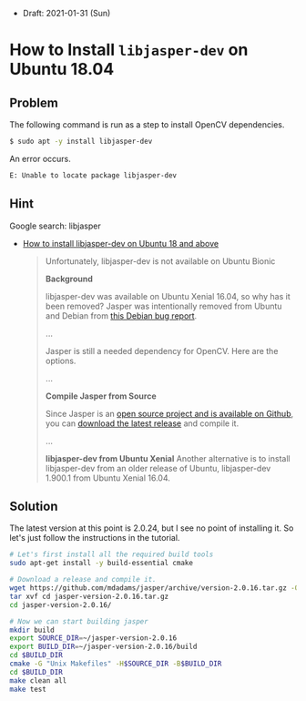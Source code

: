 * Draft: 2021-01-31 (Sun)

# How to Install `libjasper-dev` on Ubuntu 18.04

## Problem

The following command is run as a step to install OpenCV dependencies.

```bash
$ sudo apt -y install libjasper-dev
```

An error occurs.

```bash
E: Unable to locate package libjasper-dev
```

## Hint

Google search: libjasper

* [How to install libjasper-dev on Ubuntu 18 and above](http://flummox-engineering.blogspot.com/2020/02/how-to-install-libjasper-dev-on-ubuntu.html)

  > Unfortunately, libjasper-dev is not available on Ubuntu Bionic
  >
  > **Background**
  >
  > libjasper-dev was available on Ubuntu Xenial 16.04, so why has it been removed? Jasper was intentionally removed from Ubuntu and Debian from [this Debian bug report](https://bugs.debian.org/cgi-bin/bugreport.cgi?bug=812630).
  >
  >   ...
  >
  > Jasper is still a needed dependency for OpenCV. Here are the options.
  >
  >   ...
  >
  > **Compile Jasper from Source**
  >
  > Since Jasper is an [open source project and is available on Github](https://github.com/mdadams/jasper), you can [download the latest release](https://github.com/mdadams/jasper/releases) and compile it.
  >
  >   ...
  >
  > **libjasper-dev from Ubuntu Xenial**
  > Another alternative is to install libjasper-dev from an older release of Ubuntu, libjasper-dev 1.900.1 from Ubuntu Xenial 16.04. 

## Solution

The latest version at this point is 2.0.24, but I see no point of installing it. So let's just follow the instructions in the tutorial.

```bash
# Let's first install all the required build tools
sudo apt-get install -y build-essential cmake

# Download a release and compile it.
wget https://github.com/mdadams/jasper/archive/version-2.0.16.tar.gz -O jasper-version-2.0.16.tar.gz
tar xvf cd jasper-version-2.0.16.tar.gz
cd jasper-version-2.0.16/

# Now we can start building jasper
mkdir build
export SOURCE_DIR=~/jasper-version-2.0.16
export BUILD_DIR=~/jasper-version-2.0.16/build
cd $BUILD_DIR
cmake -G "Unix Makefiles" -H$SOURCE_DIR -B$BUILD_DIR
cd $BUILD_DIR
make clean all
make test
```
